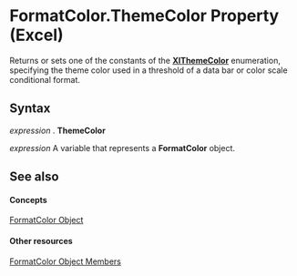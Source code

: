 
# FormatColor.ThemeColor Property (Excel)

Returns or sets one of the constants of the  **[XlThemeColor](d19cf07f-83df-8a95-7521-756513a81372.md)** enumeration, specifying the theme color used in a threshold of a data bar or color scale conditional format.


## Syntax

 _expression_ . **ThemeColor**

 _expression_ A variable that represents a **FormatColor** object.


## See also


#### Concepts


[FormatColor Object](b7818b27-8790-ef52-c24e-8edbdcf979f2.md)
#### Other resources


[FormatColor Object Members](4e3d955c-f9da-e83a-70dc-8ce7efa81cfb.md)
